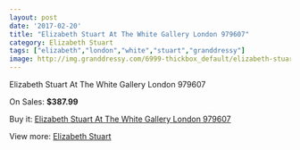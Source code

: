 ```yaml
---
layout: post
date: '2017-02-20'
title: "Elizabeth Stuart At The White Gallery London 979607"
category: Elizabeth Stuart
tags: ["elizabeth","london","white","stuart","granddressy"]
image: http://img.granddressy.com/6999-thickbox_default/elizabeth-stuart-at-the-white-gallery-london-979607.jpg
---
```

Elizabeth Stuart At The White Gallery London 979607

On Sales: **$387.99**
<a href="https://www.granddressy.com/en/elizabeth-stuart/6256-elizabeth-stuart-at-the-white-gallery-london-979607.html"><amp-img layout="responsive" width="600" height="600" src="//img.granddressy.com/6999-thickbox_default/elizabeth-stuart-at-the-white-gallery-london-979607.jpg" alt="Elizabeth Stuart At The White Gallery London 979607 0" /></a>

Buy it: [Elizabeth Stuart At The White Gallery London 979607](https://www.granddressy.com/en/elizabeth-stuart/6256-elizabeth-stuart-at-the-white-gallery-london-979607.html "Elizabeth Stuart At The White Gallery London 979607")

View more: [Elizabeth Stuart](https://www.granddressy.com/en/42-elizabeth-stuart "Elizabeth Stuart")